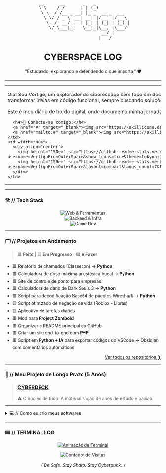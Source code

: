 <div align="center">
  <br/>
  <pre>
 __      __       _   _             
 \ \    / /      | | (_)            
  \ \  / /__ _ __| |_ _  __ _  ___  
   \ \/ / _ \ '__| __| |/ _` |/ _ \ 
    \  /  __/ |  | |_| | (_| | (_) |
     \/ \___|_|   \__|_|\__, |\___/ 
                         __/ |      
                        |___/       
</pre>
  <h1>CYBERSPACE LOG</h1>
  <p>"Estudando, explorando e defendendo o que importa." 🛡️</p>
</div>

---

<table>
  <tr valign="top">
    <td width="60%">
      <p>Olá! Sou Vertigo, um explorador do ciberespaço com foco em desenvolvimento e segurança. Minha paixão é transformar ideias em código funcional, sempre buscando soluções criativas e eficientes.</p>
      <p>Este é meu diário de bordo digital, onde documento minha jornada, projetos e aprendizados.</p>
      
      <h4>🔗 Conecte-se comigo:</h4>
      <a href="#" target="_blank"><img src="https://skillicons.dev/icons?i=linkedin" alt="LinkedIn" /></a>
      <a href="mailto:#" target="_blank"><img src="https://skillicons.dev/icons?i=gmail" alt="Gmail" /></a>
    </td>
    <td width="40%">
      <div align="center">
        <img height="150em" src="https://github-readme-stats.vercel.app/api?username=VertigoFromOuterSpace&show_icons=true&theme=tokyonight&include_all_commits=true&count_private=true"/>
        <img height="150em" src="https://github-readme-stats.vercel.app/api/top-langs/?username=VertigoFromOuterSpace&layout=compact&langs_count=7&theme=tokyonight"/>
      </div>
    </td>
  </tr>
</table>

---

### 🛠️ // Tech Stack

<p align="center">
  <img src="https://skillicons.dev/icons?i=js,html,css,aws,git,github,vscode&perline=7" alt="Web & Ferramentas"><br>
  <img src="https://skillicons.dev/icons?i=py,php,redhat&perline=7" alt="Backend & Infra"><br>
  <img src="https://skillicons.dev/icons?i=gamemakerstudio,robloxstudio&perline=7" alt="Game Dev">
</p>

---

### 🗂️ // Projetos em Andamento
> 🟩 **Feito** | 🟨 **Em Progresso** | 🟥 **A Fazer**

- 🟩 Relatório de chamados (Classecon) → **Python**
- 🟩 Calculadora de dose máxima anestésica bucal → **Python**
- 🟩 Site de controle de ponto para empresas
- 🟩 Calculadora de dano de Dark Souls 3 → **Python**
- 🟩 Script para decodificação Base64 de pacotes Wireshark → **Python**
- 🟨 Script otimizado de negação de vida (Roblox - Libras)
- 🟨 Aplicativo de tarefas diárias
- 🟥 Mod para **Project Zomboid**
- 🟥 Organizar o README principal do GitHub
- 🟥 Criar um site end-to-end com **PHP**
- 🟥 Script em **Python + IA** para exportar códigos do VSCode → Obsidian com comentários automáticos

<p align="right">
  <a href="https://github.com/VertigoFromOuterSpace?tab=repositories">Ver todos os repositórios ❯</a>
</p>

---

### 🚀 // Meu Projeto de Longo Prazo (5 Anos)
> ### [CYBERDECK](https://github.com/VertigoFromOuterSpace/Cyberdeck)
> ⚠️ O núcleo de tudo. A materialização de anos de estudo e paixão.

---

<details>
  <summary>💻 // Como eu crio meus softwares</summary>
  
  1. **Ideia** → Tudo começa no conceito.
  2. **Requisitos & Regras de Negócio** → Defino o núcleo.
  3. **Prototipagem** → Evolução rápida, correção em tempo real.
  4. **Base funcional** → Primeiro o esqueleto vivo.
  5. **Expansão & Organização** → Dou forma, aplico mais requisitos.
  6. **Teste Final + Upload** → Tudo vai pro GitHub (público, exceto exceções).
</details>

---

### 📟 // TERMINAL LOG

<div align="center">
  <a href="https://git.io/typing-svg">
    <img src="https://readme-typing-svg.demolab.com?font=Fira+Code&weight=600&size=25&duration=4000&pause=500&color=00FF7F&center=true&vCenter=true&width=550&lines=USER%3A+VertigoFromOuterSpace;STATUS%3A+ONLINE;LOADING+PROJECTS...;CURRENT_FOCUS%3A+CYBERDECK.sh;SYSTEM_MESSAGE%3A+Stay+sharp." alt="Animação de Terminal" />
  </a>
</div>

<p align="center">
  <img src="https://komarev.com/ghpvc/?username=VertigoFromOuterSpace&label=Profile%20views&color=0e75b6&style=flat" alt="Contador de Visitas" />
</p>

<p align="center"><i>「 Be Safe. Stay Sharp. Stay Cyberpunk. 」</i></p>
